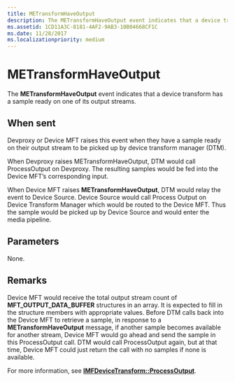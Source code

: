```yaml
---
title: METransformHaveOutput
description: The METransformHaveOutput event indicates that a device transform has a sample ready on one of its output streams.
ms.assetid: 1CD11A3C-8181-4AF2-9AB3-10B04668CF1C
ms.date: 11/28/2017
ms.localizationpriority: medium
---
```


# METransformHaveOutput


The **METransformHaveOutput** event indicates that a device transform has a sample ready on one of its output streams.

## <span id="When_sent"></span><span id="when_sent"></span><span id="WHEN_SENT"></span>When sent


Devproxy or Device MFT raises this event when they have a sample ready on their output stream to be picked up by device transform manager (DTM).

When Devproxy raises METransformHaveOutput, DTM would call ProcessOutput on Devproxy. The resulting samples would be fed into the Device MFT’s corresponding input.

When Device MFT raises **METransformHaveOutput**, DTM would relay the event to Device Source. Device Source would call Process Output on Device Transform Manager which would be routed to the Device MFT. Thus the sample would be picked up by Device Source and would enter the media pipeline.

## <span id="Parameters"></span><span id="parameters"></span><span id="PARAMETERS"></span>Parameters


None.

## Remarks


Device MFT would receive the total output stream count of **MFT\_OUTPUT\_DATA\_BUFFER** structures in an array. It is expected to fill in the structure members with appropriate values. Before DTM calls back into the Device MFT to retrieve a sample, in response to a **METransformHaveOutput** message, if another sample becomes available for another stream, Device MFT would go ahead and send the sample in this ProcessOutput call. DTM would call ProcessOutput again, but at that time, Device MFT could just return the call with no samples if none is available.

For more information, see [**IMFDeviceTransform::ProcessOutput**](https://msdn.microsoft.com/library/windows/hardware/mt797682).

 

 





